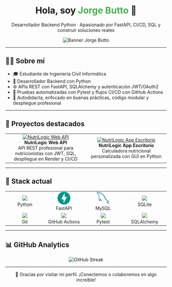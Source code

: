 <!-- README profesional de perfil GitHub inspirado en AristiDevs -->

<h1 align="center">Hola, soy <span style="color:#4CAF50">Jorge Butto</span> 👋</h1>
<p align="center">Desarrollador Backend Python · Apasionado por FastAPI, CI/CD, SQL y construir soluciones reales</p>

<p align="center">
  <img src="https://github.com/jotaaflowog/jotaaflowog/blob/78fb7962f5ff7d66f6accbaefae52dd2b84c2067/%40Jotaaaflowog.png" alt="Banner Jorge Butto"/>
</p>

---

## 🧑‍💻 Sobre mí

- 🎓 Estudiante de Ingeniería Civil Informática
- 🐍 Desarrollador Backend con Python
- ⚙️ APIs REST con FastAPI, SQLAlchemy y autenticación JWT/OAuth2
- 🧪 Pruebas automatizadas con Pytest y flujos CI/CD con GitHub Actions
- 🧠 Autodidacta, enfocado en buenas prácticas, código modular y despliegue profesional

---

## 🚀 Proyectos destacados

<table>
  <tr>
    <td align="center" width="50%">
      <a href="https://github.com/jotaaflowog/NutriLogic-WebAPI">
        <img src="https://raw.githubusercontent.com/jotaaflowog/NutriLogic-WebAPI/main/assets/nutrilogic_api_banner.png" alt="NutriLogic Web API"/>
      </a>
      <br/>
      <strong>NutriLogic Web API</strong><br/>
      API REST profesional para nutricionistas con JWT, SQL, despliegue en Render y CI/CD
    </td>
    <td align="center" width="50%">
      <a href="https://github.com/jotaaflowog/NutriLogic-Desktop">
        <img src="https://raw.githubusercontent.com/jotaaflowog/NutriLogic-Desktop/main/assets/nutrilogic_desktop_banner.png" alt="NutriLogic App Escritorio"/>
      </a>
      <br/>
      <strong>NutriLogic App Escritorio</strong><br/>
      Calculadora nutricional personalizada con GUI en Python
    </td>
  </tr>
</table>

---

## 🧰 Stack actual

<table align="center">
  <tr>
    <td align="center" width="150">
      <img src="https://cdn.jsdelivr.net/gh/devicons/devicon/icons/python/python-original.svg" width="40"/><br/>Python
    </td>
    <td align="center" width="150">
      <img src="https://raw.githubusercontent.com/devicons/devicon/master/icons/fastapi/fastapi-original.svg" width="40"/><br/>FastAPI
    </td>
    <td align="center" width="150">
      <img src="https://raw.githubusercontent.com/devicons/devicon/master/icons/mysql/mysql-original.svg" width="40"/><br/>MySQL
    </td>
    <td align="center" width="150">
      <img src="https://cdn.jsdelivr.net/gh/devicons/devicon/icons/sqlite/sqlite-original.svg" width="40"/><br/>SQLite
    </td>
  </tr>
  <tr>
    <td align="center" width="150">
      <img src="https://cdn.jsdelivr.net/gh/devicons/devicon/icons/git/git-original.svg" width="40"/><br/>Git
    </td>
    <td align="center" width="150">
      <img src="https://cdn.jsdelivr.net/gh/devicons/devicon/icons/github/github-original.svg" width="40"/><br/>GitHub Actions
    </td>
    <td align="center" width="150">
      <img src="https://datoux.gallerycdn.vsassets.io/extensions/datoux/vscode-pytest-intellisence/0.0.1/1623003313690/Microsoft.VisualStudio.Services.Icons.Default" width="40"/><br/>Pytest
    </td>
    <td align="center" width="150">
      <img src="https://cdn.jsdelivr.net/gh/devicons/devicon/icons/sqlalchemy/sqlalchemy-original.svg" width="40"/><br/>SQLAlchemy
    </td>
  </tr>
</table>

---

## 📊 GitHub Analytics

<div align="center">
  <img src="https://github-readme-streak-stats.herokuapp.com/?user=jotaaflowog&theme=tokyonight" alt="GitHub Streak"/>
</div>

---

<p align="center">
  💬 Gracias por visitar mi perfil. ¡Conectemos o colaboremos en algo increíble!
</p>

